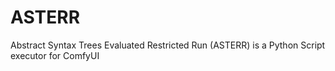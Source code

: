 # ASTERR
 Abstract Syntax Trees Evaluated Restricted Run (ASTERR) is a Python Script executor for ComfyUI
